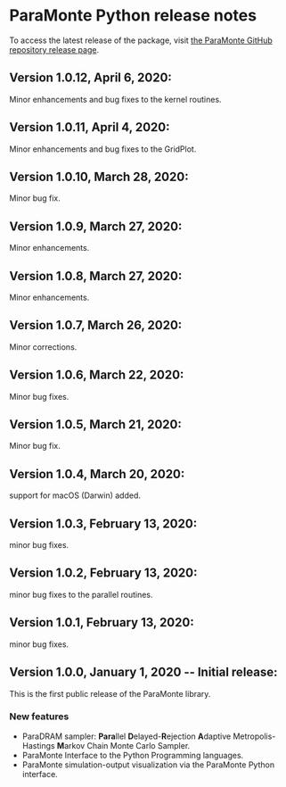 # ParaMonte Python release notes

To access the latest release of the package, visit [the ParaMonte GitHub repository release page](https://github.com/cdslaborg/paramonte/releases).  

## Version  1.0.12, April 6, 2020:

Minor enhancements and bug fixes to the kernel routines.

## Version  1.0.11, April 4, 2020:

Minor enhancements and bug fixes to the GridPlot.

## Version  1.0.10, March 28, 2020:

Minor bug fix.

## Version  1.0.9, March 27, 2020:

Minor enhancements.

## Version  1.0.8, March 27, 2020:

Minor enhancements.

## Version  1.0.7, March 26, 2020:

Minor corrections.

## Version  1.0.6, March 22, 2020:

Minor bug fixes.

## Version  1.0.5, March 21, 2020:

Minor bug fix.

## Version  1.0.4, March 20, 2020:

support for macOS (Darwin) added.

## Version  1.0.3, February 13, 2020:

minor bug fixes.

## Version  1.0.2, February 13, 2020:

minor bug fixes to the parallel routines.

## Version  1.0.1, February 13, 2020:

minor bug fixes.

## **Version 1.0.0**, January 1, 2020 -- Initial release:

This is the first public release of the ParaMonte library.  

### New features  

- ParaDRAM sampler: **Para**llel **D**elayed-**R**ejection **A**daptive Metropolis-Hastings **M**arkov Chain Monte Carlo Sampler.  
- ParaMonte Interface to the Python Programming languages.  
- ParaMonte simulation-output visualization via the ParaMonte Python interface.  
